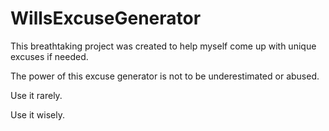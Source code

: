 # WillsExcuseGenerator

This breathtaking project was created to help myself come up with unique excuses if needed.

The power of this excuse generator is not to be underestimated or abused.

Use it rarely.

Use it wisely.
